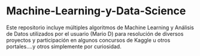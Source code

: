# Machine-Learning-y-Data-Science
Este repositorio incluye múltiples algoritmos de Machine Learning y Análisis de Datos utilizados por el usuario (Mario D) para resolución de diversos proyectos y participación en algunos concursos de Kaggle u otros portales....y otros simplemente por curiosidad.
